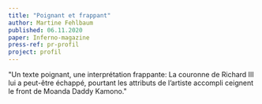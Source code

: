 ```yaml
---
title: "Poignant et frappant"
author: Martine Fehlbaum
published: 06.11.2020
paper: Inferno-magazine
press-ref: pr-profil
project: profil
---
```


"Un texte poignant, une interprétation frappante: La couronne de Richard III lui a peut-être échappé, pourtant les attributs de l’artiste accompli ceignent le front de Moanda Daddy Kamono."

